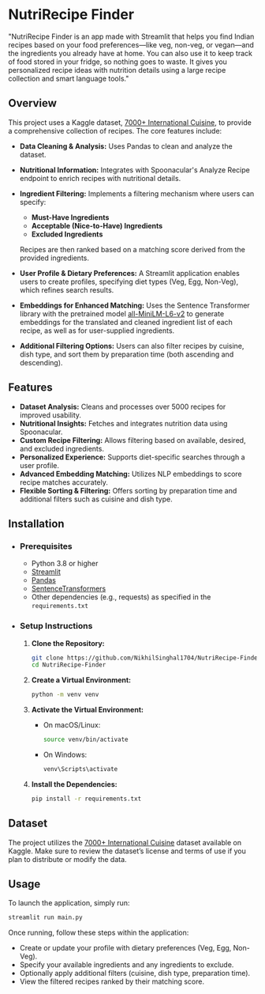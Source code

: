 # NutriRecipe Finder

"NutriRecipe Finder is an app made with Streamlit that helps you find Indian recipes based on your food preferences—like veg, non-veg, or vegan—and the ingredients you already have at home. You can also use it to keep track of food stored in your fridge, so nothing goes to waste. It gives you personalized recipe ideas with nutrition details using a large recipe collection and smart language tools."

## Overview

This project uses a Kaggle dataset, [7000+ International Cuisine](https://www.kaggle.com/datasets/rumitpathare/indian-recipes), to provide a comprehensive collection of recipes. The core features include:

- **Data Cleaning & Analysis:** Uses Pandas to clean and analyze the dataset.
- **Nutritional Information:** Integrates with Spoonacular's Analyze Recipe endpoint to enrich recipes with nutritional details.
- **Ingredient Filtering:** Implements a filtering mechanism where users can specify:
  - **Must-Have Ingredients**
  - **Acceptable (Nice-to-Have) Ingredients**
  - **Excluded Ingredients**
  
  Recipes are then ranked based on a matching score derived from the provided ingredients.
  
- **User Profile & Dietary Preferences:** A Streamlit application enables users to create profiles, specifying diet types (Veg, Egg, Non-Veg), which refines search results.
- **Embeddings for Enhanced Matching:** Uses the Sentence Transformer library with the pretrained model [all-MiniLM-L6-v2](https://huggingface.co/sentence-transformers/all-MiniLM-L6-v2) to generate embeddings for the translated and cleaned ingredient list of each recipe, as well as for user-supplied ingredients.
- **Additional Filtering Options:** Users can also filter recipes by cuisine, dish type, and sort them by preparation time (both ascending and descending).

## Features

- **Dataset Analysis:** Cleans and processes over 5000 recipes for improved usability.
- **Nutritional Insights:** Fetches and integrates nutrition data using Spoonacular.
- **Custom Recipe Filtering:** Allows filtering based on available, desired, and excluded ingredients.
- **Personalized Experience:** Supports diet-specific searches through a user profile.
- **Advanced Embedding Matching:** Utilizes NLP embeddings to score recipe matches accurately.
- **Flexible Sorting & Filtering:** Offers sorting by preparation time and additional filters such as cuisine and dish type.

## Installation

 - ### Prerequisites

   - Python 3.8 or higher
   - [Streamlit](https://streamlit.io/)
   - [Pandas](https://pandas.pydata.org/)
   - [SentenceTransformers](https://www.sbert.net/)
   - Other dependencies (e.g., requests) as specified in the `requirements.txt`

 - ### Setup Instructions

   1. **Clone the Repository:**

      ```bash
      git clone https://github.com/NikhilSinghal1704/NutriRecipe-Finder
      cd NutriRecipe-Finder
      ```

   2. **Create a Virtual Environment:**

      ```bash
      python -m venv venv
      ```

   3. **Activate the Virtual Environment:**

      - On macOS/Linux:
        ```bash
        source venv/bin/activate
        ```
      - On Windows:
        ```bash
        venv\Scripts\activate
        ```

   4. **Install the Dependencies:**

      ```bash
      pip install -r requirements.txt
      ```

## Dataset

The project utilizes the [7000+ International Cuisine](https://www.kaggle.com/datasets/rumitpathare/indian-recipes) dataset available on Kaggle. Make sure to review the dataset’s license and terms of use if you plan to distribute or modify the data.

## Usage

To launch the application, simply run:

```bash
streamlit run main.py
```

Once running, follow these steps within the application:
- Create or update your profile with dietary preferences (Veg, Egg, Non-Veg).
- Specify your available ingredients and any ingredients to exclude.
- Optionally apply additional filters (cuisine, dish type, preparation time).
- View the filtered recipes ranked by their matching score.
